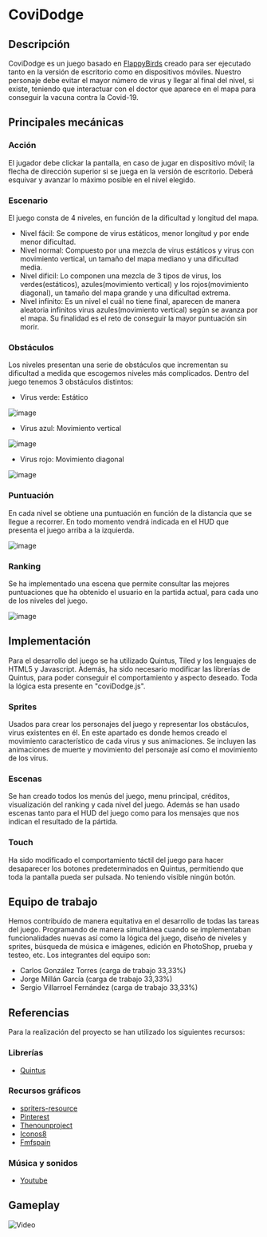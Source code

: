 # CoviDodge

## Descripción
CoviDodge es un juego basado en [FlappyBirds](https://flappybird.io/) creado para ser ejecutado tanto en la versión de escritorio como en dispositivos móviles. Nuestro personaje debe evitar el mayor número de virus y llegar al final del nivel, si existe, teniendo que interactuar con el doctor que aparece en el mapa para conseguir la vacuna contra la Covid-19.

## Principales mecánicas 
### Acción
El jugador debe clickar la pantalla, en caso de jugar en dispositivo móvil; la flecha de dirección superior si se juega en la versión de escritorio. Deberá esquivar y avanzar lo máximo posible en el nivel elegido.

### Escenario
El juego consta de 4 niveles, en función de la dificultad y longitud del mapa.
* Nivel fácil: Se compone de virus estáticos, menor longitud y por ende menor dificultad.
* Nivel normal: Compuesto por una mezcla de virus estáticos y virus con movimiento vertical, un tamaño del mapa mediano y una dificultad media.
* Nivel dificil: Lo componen una mezcla de 3 tipos de virus, los verdes(estáticos), azules(movimiento vertical) y los rojos(movimiento diagonal), un tamaño del mapa grande y una dificultad extrema.
* Nivel infinito: Es un nivel el cuál no tiene final, aparecen de manera aleatoria infinitos virus azules(movimiento vertical) según se avanza por el mapa. Su finalidad es el reto de conseguir la mayor puntuación sin morir.

### Obstáculos
Los niveles presentan una serie de obstáculos que incrementan su dificultad a medida que escogemos niveles más complicados. Dentro del juego tenemos 3 obstáculos distintos:
* Virus verde: Estático

![image](https://user-images.githubusercontent.com/42656687/122440703-1d1a2580-cf9d-11eb-9436-27f9274b7c7c.png)

* Virus azul: Movimiento vertical

![image](https://user-images.githubusercontent.com/42656687/122440791-34f1a980-cf9d-11eb-9fd1-b16c92f48dc6.png)

* Virus rojo: Movimiento diagonal

![image](https://user-images.githubusercontent.com/42656687/122440854-420e9880-cf9d-11eb-9538-07c9cf470c55.png)


### Puntuación
En cada nivel se obtiene una puntuación en función de la distancia que se llegue a recorrer. En todo momento vendrá indicada en el HUD que presenta el juego arriba a la izquierda.

![image](https://user-images.githubusercontent.com/42656687/122441088-7eda8f80-cf9d-11eb-96c5-d98840061759.png)

### Ranking
Se  ha implementado una escena que permite consultar las mejores puntuaciones que ha obtenido el usuario en la partida actual, para cada uno de los niveles del juego.

![image](https://user-images.githubusercontent.com/42656687/122441348-c234fe00-cf9d-11eb-8ee3-ca20757df293.png)


## Implementación
Para el desarrollo del juego se ha utilizado Quintus, Tiled y los lenguajes de HTML5 y Javascript. Además, ha sido necesario modificar las librerías de Quintus, para poder conseguir el comportamiento y aspecto deseado. Toda la lógica esta presente en "coviDodge.js".

### Sprites
Usados para crear los personajes del juego y representar los obstáculos, virus existentes en él. En este apartado es donde hemos creado el movimiento característico de cada virus y sus animaciones. Se incluyen las animaciones de muerte y movimiento del personaje así como el movimiento de los virus.

### Escenas
Se han creado todos los menús del juego, menu principal, créditos, visualización del ranking y cada nivel del juego. Además se han usado escenas tanto para el HUD del juego como para los mensajes que nos indican el resultado de la pártida.

### Touch
Ha sido modificado el comportamiento táctil del juego para hacer desaparecer los botones predeterminados en Quintus, permitiendo que toda la pantalla pueda ser pulsada. No teniendo visible ningún botón. 

## Equipo de trabajo
Hemos contribuido de manera equitativa en el desarrollo de todas las tareas del juego. Programando de manera simultánea cuando se implementaban funcionalidades nuevas así como la lógica del juego, diseño de niveles y sprites, búsqueda de música e imágenes, edición en PhotoShop, prueba y testeo, etc.
Los integrantes del equipo son:
* Carlos González Torres (carga de trabajo 33,33%)
* Jorge Millán García (carga de trabajo 33,33%)
* Sergio Villarroel Fernández (carga de trabajo 33,33%)

## Referencias 

Para la realización del proyecto se han utilizado los siguientes recursos: 

### Librerías
* [Quintus](http://www.html5quintus.com/)

### Recursos gráficos
* [spriters-resource](https://www.spriters-resource.com/)
* [Pinterest](https://www.pinterest.es/)
* [Thenounproject](thenounproject.com)
* [Iconos8](https://iconos8.es/)
* [Fmfspain](https://www.fmfspain.com/2020/03/como-explicar-a-los-ninos-lo-que-es-el-coronavirus/)

### Música y sonidos
* [Youtube](https://www.youtube.com/)

## Gameplay
![Video](https://www.youtube.com/watch?v=yhVfo0Pq-Qc&ab_channel=JORGEMILL%C3%81NGARC%C3%8DA)
